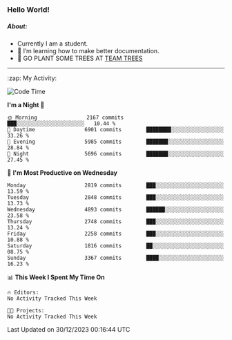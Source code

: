 ### Hello World!

##### About:
- Currently I am a student.
- 🌱 I’m learning how to make better documentation.
- 🌱 GO PLANT SOME TREES AT [TEAM TREES](https://teamtrees.org/)

---
  <summary>:zap: My Activity:</summary>
  
<!--START_SECTION:waka-->
![Code Time](http://img.shields.io/badge/Code%20Time-1%2C267%20hrs%2050%20mins-blue)

**I'm a Night 🦉** 

```text
🌞 Morning                2167 commits        ███░░░░░░░░░░░░░░░░░░░░░░   10.44 % 
🌆 Daytime                6901 commits        ████████░░░░░░░░░░░░░░░░░   33.26 % 
🌃 Evening                5985 commits        ███████░░░░░░░░░░░░░░░░░░   28.84 % 
🌙 Night                  5696 commits        ███████░░░░░░░░░░░░░░░░░░   27.45 % 
```
📅 **I'm Most Productive on Wednesday** 

```text
Monday                   2819 commits        ███░░░░░░░░░░░░░░░░░░░░░░   13.59 % 
Tuesday                  2848 commits        ███░░░░░░░░░░░░░░░░░░░░░░   13.73 % 
Wednesday                4893 commits        ██████░░░░░░░░░░░░░░░░░░░   23.58 % 
Thursday                 2748 commits        ███░░░░░░░░░░░░░░░░░░░░░░   13.24 % 
Friday                   2258 commits        ███░░░░░░░░░░░░░░░░░░░░░░   10.88 % 
Saturday                 1816 commits        ██░░░░░░░░░░░░░░░░░░░░░░░   08.75 % 
Sunday                   3367 commits        ████░░░░░░░░░░░░░░░░░░░░░   16.23 % 
```


📊 **This Week I Spent My Time On** 

```text
🔥 Editors: 
No Activity Tracked This Week

🐱‍💻 Projects: 
No Activity Tracked This Week
```


 Last Updated on 30/12/2023 00:16:44 UTC
<!--END_SECTION:waka-->
